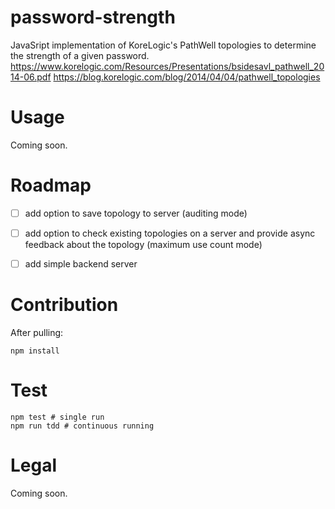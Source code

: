 # password-strength
JavaSript implementation of KoreLogic's PathWell topologies to determine the strength of a given password.
https://www.korelogic.com/Resources/Presentations/bsidesavl_pathwell_2014-06.pdf
https://blog.korelogic.com/blog/2014/04/04/pathwell_topologies


# Usage 
Coming soon.

# Roadmap
- [ ] add option to save topology to server (auditing mode)
- [ ] add option to check existing topologies on a server and provide async feedback about the topology (maximum use count mode)
- [ ] add simple backend server


# Contribution
After pulling:
```
npm install
```

# Test
```
npm test # single run
npm run tdd # continuous running
```

# Legal
Coming soon.
